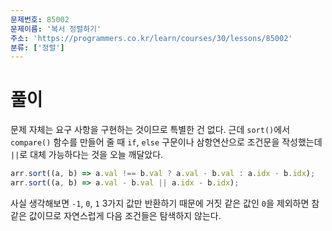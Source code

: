 ```yaml
---
문제번호: 85002
문제이름: '복서 정렬하기'
주소: 'https://programmers.co.kr/learn/courses/30/lessons/85002'
분류: ['정렬']
---
```


# 풀이

문제 자체는 요구 사항을 구현하는 것이므로 특별한 건 없다. 근데 `sort()`에서 `compare()` 함수를 만들어 줄 때 `if`, `else` 구문이나 삼항연산으로 조건문을 작성했는데 `||`로 대체 가능하다는 것을 오늘 깨달았다.

```js
arr.sort((a, b) => a.val !== b.val ? a.val - b.val : a.idx - b.idx);
arr.sort((a, b) => a.val - b.val || a.idx - b.idx);
```

사실 생각해보면 `-1`, `0`, `1` 3가지 값만 반환하기 때문에 거짓 같은 값인 `0`을 제외하면 참 같은 값이므로 자연스럽게 다음 조건들은 탐색하지 않는다.